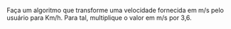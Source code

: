 Faça um algoritmo que transforme uma velocidade fornecida em m/s pelo usuário para
Km/h. Para tal, multiplique o valor em m/s por 3,6. 